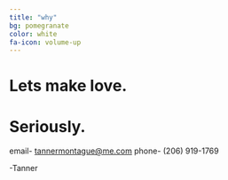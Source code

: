 ```yaml
---
title: "why"
bg: pomegranate
color: white
fa-icon: volume-up
---
```


# Lets make love.
# Seriously.
email- tannermontague@me.com
phone- (206) 919-1769

-Tanner
